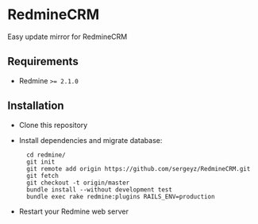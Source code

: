 RedmineCRM
==========

Easy update mirror for RedmineCRM

Requirements
------------

- Redmine `>= 2.1.0`


Installation
------------

- Clone this repository
- Install dependencies and migrate database:

        cd redmine/
        git init
        git remote add origin https://github.com/sergeyz/RedmineCRM.git
        git fetch
        git checkout -t origin/master
        bundle install --without development test
        bundle exec rake redmine:plugins RAILS_ENV=production

- Restart your Redmine web server
